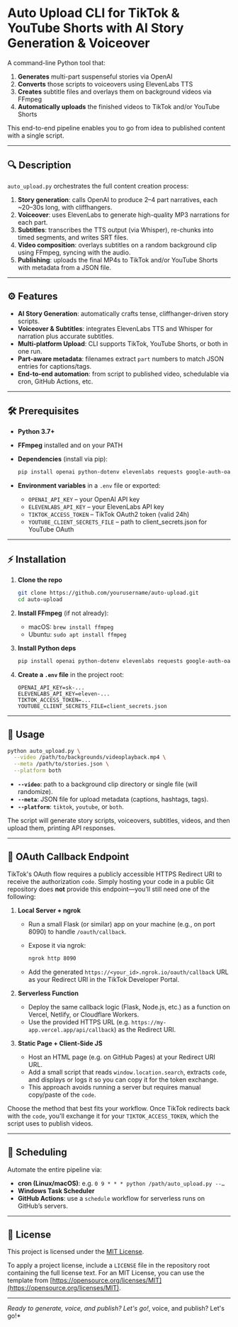 # Auto Upload CLI for TikTok & YouTube Shorts with AI Story Generation & Voiceover

A command-line Python tool that:

1. **Generates** multi-part suspenseful stories via OpenAI
2. **Converts** those scripts to voiceovers using ElevenLabs TTS
3. **Creates** subtitle files and overlays them on background videos via FFmpeg
4. **Automatically uploads** the finished videos to TikTok and/or YouTube Shorts

This end-to-end pipeline enables you to go from idea to published content with a single script.

---

## 🔍 Description

`auto_upload.py` orchestrates the full content creation process:

1. **Story generation**: calls OpenAI to produce 2–4 part narratives, each \~20–30s long, with cliffhangers.
2. **Voiceover**: uses ElevenLabs to generate high-quality MP3 narrations for each part.
3. **Subtitles**: transcribes the TTS output (via Whisper), re-chunks into timed segments, and writes SRT files.
4. **Video composition**: overlays subtitles on a random background clip using FFmpeg, syncing with the audio.
5. **Publishing**: uploads the final MP4s to TikTok and/or YouTube Shorts with metadata from a JSON file.

---

## ⚙️ Features

* **AI Story Generation**: automatically crafts tense, cliffhanger-driven story scripts.
* **Voiceover & Subtitles**: integrates ElevenLabs TTS and Whisper for narration plus accurate subtitles.
* **Multi-platform Upload**: CLI supports TikTok, YouTube Shorts, or both in one run.
* **Part-aware metadata**: filenames extract `part` numbers to match JSON entries for captions/tags.
* **End-to-end automation**: from script to published video, schedulable via cron, GitHub Actions, etc.

---

## 🛠 Prerequisites

* **Python 3.7+**
* **FFmpeg** installed and on your PATH
* **Dependencies** (install via pip):

  ```bash
  pip install openai python-dotenv elevenlabs requests google-auth-oauthlib google-api-python-client whisper
  ```
* **Environment variables** in a `.env` file or exported:

  * `OPENAI_API_KEY` – your OpenAI API key
  * `ELEVENLABS_API_KEY` – your ElevenLabs API key
  * `TIKTOK_ACCESS_TOKEN` – TikTok OAuth2 token (valid 24h)
  * `YOUTUBE_CLIENT_SECRETS_FILE` – path to client\_secrets.json for YouTube OAuth

---

## ⚡️ Installation

1. **Clone the repo**

   ```bash
   git clone https://github.com/yourusername/auto-upload.git
   cd auto-upload
   ```
2. **Install FFmpeg** (if not already):

   * macOS: `brew install ffmpeg`
   * Ubuntu: `sudo apt install ffmpeg`
3. **Install Python deps**

   ```bash
   pip install openai python-dotenv elevenlabs requests google-auth-oauthlib google-api-python-client whisper
   ```
4. **Create a `.env` file** in the project root:

   ```dotenv
   OPENAI_API_KEY=sk-...
   ELEVENLABS_API_KEY=eleven-...
   TIKTOK_ACCESS_TOKEN=...
   YOUTUBE_CLIENT_SECRETS_FILE=client_secrets.json
   ```

---

## 🚀 Usage

```bash
python auto_upload.py \
  --video /path/to/backgrounds/videoplayback.mp4 \
  --meta /path/to/stories.json \
  --platform both
```

* **`--video`**: path to a background clip directory or single file (will randomize).
* **`--meta`**: JSON file for upload metadata (captions, hashtags, tags).
* **`--platform`**: `tiktok`, `youtube`, or `both`.

The script will generate story scripts, voiceovers, subtitles, videos, and then upload them, printing API responses.

---

## 🔐 OAuth Callback Endpoint

TikTok's OAuth flow requires a publicly accessible HTTPS Redirect URI to receive the authorization `code`. Simply hosting your code in a public Git repository does **not** provide this endpoint—you’ll still need one of the following:

1. **Local Server + ngrok**

   * Run a small Flask (or similar) app on your machine (e.g., on port 8090) to handle `/oauth/callback`.
   * Expose it via ngrok:

     ```bash
     ngrok http 8090
     ```
   * Add the generated `https://<your_id>.ngrok.io/oauth/callback` URL as your Redirect URI in the TikTok Developer Portal.

2. **Serverless Function**

   * Deploy the same callback logic (Flask, Node.js, etc.) as a function on Vercel, Netlify, or Cloudflare Workers.
   * Use the provided HTTPS URL (e.g. `https://my-app.vercel.app/api/callback`) as the Redirect URI.

3. **Static Page + Client‑Side JS**

   * Host an HTML page (e.g. on GitHub Pages) at your Redirect URI URL.
   * Add a small script that reads `window.location.search`, extracts `code`, and displays or logs it so you can copy it for the token exchange.
   * This approach avoids running a server but requires manual copy/paste of the `code`.

Choose the method that best fits your workflow. Once TikTok redirects back with the `code`, you'll exchange it for your `TIKTOK_ACCESS_TOKEN`, which the script uses to publish videos.

---

## 📅 Scheduling

Automate the entire pipeline via:

* **cron (Linux/macOS)**: e.g. `0 9 * * * python /path/auto_upload.py --…`
* **Windows Task Scheduler**
* **GitHub Actions**: use a `schedule` workflow for serverless runs on GitHub’s servers.

---

## 📝 License

This project is licensed under the [MIT License](LICENSE).

To apply a project license, include a `LICENSE` file in the repository root containing the full license text. For an MIT License, you can use the template from [https://opensource.org/licenses/MIT](https://opensource.org/licenses/MIT).

---

*Ready to generate, voice, and publish? Let's go!*, voice, and publish? Let's go!\*

